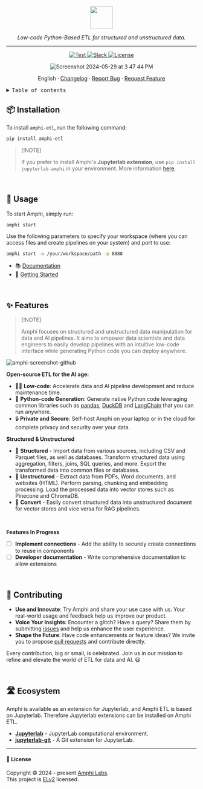 <div align="center">

<img height="60" src="https://amphi.ai/icons/amphi_logo_paths.svg">
<p align="center">
    <em>Low-code Python-Based ETL for structured and unstructured data.</em>
</p>
<hr>

<p align="center">
<a href="https://github.com/amphi-ai/amphi-etl/stargazers" target="_blank">
    <img src="https://img.shields.io/github/stars/amphi-ai/amphi-etl?style=social&label=Star&maxAge=2592000" alt="Test">
</a>
<a href="https://join.slack.com/t/amphi-ai/shared_invite/zt-2ci2ptvoy-FENw8AW4ISDXUmz8wcd3bw" target="_blank">
    <img src="https://img.shields.io/badge/slack-join-white.svg?logo=slack" alt="Slack">
</a>
<a href="https://github.com/amphi-ai/amphi-etl/blob/main/LICENSE" target="_blank">
    <img src="https://img.shields.io/static/v1?label=license&message=ELv2&color=white" alt="License">
</a>
</p>

![Screenshot 2024-05-29 at 3 47 44 PM](https://github.com/amphi-ai/amphi-etl/assets/15718239/3f4793fe-776d-4c08-8fcc-7b8cf27eac1b)


English · [Changelog](./CHANGELOG.md) · [Report Bug](https://github.com/amphi-ai/amphi-etl/issues) · [Request Feature](https://github.com/amphi-ai/amphi-etl/issues)

</div>

<details>
<summary><kbd>Table of contents</kbd></summary>

#### TOC

- [📦 Installation](#-installation)
- [🔨 Usage](#-usage)
- [✨ Features](#-features)
- [👀 Showcase](#-showcase)
- [🤝 Contributing](#-contributing)
- [🛣️ Ecosystem](#️-ecosystem)

####

</details>

## 📦 Installation

To install `amphi-etl`, run the following command:

```bash
pip install amphi-etl
```

> \[!NOTE]
>
> If you prefer to install Amphi's **Jupyterlab extension**, use `pip install jupyterlab-amphi` in your environment. More information [here](./jupyterlab-amphi/).

<br/>

## 🔨 Usage

To start Amphi, simply run:

```bash
amphi start
```

Use the following parameters to specify your workspace (where you can access files and create pipelines on your system) and port to use:

```bash
amphi start -w /your/workspace/path -p 8888
```

 - 📚 [Documentation](https://docs.amphi.ai)
 - 🚀 [Getting Started](https://docs.amphi.ai/getting-started/installation) 

<br/>

## ✨ Features

> \[!NOTE]
>
> Amphi focuses on structured and unstructured data manipulation for data and AI pipelines. It aims to empower data scientists and data engineers to easily develop pipelines with an intuitive low-code interface while generating Python code you can deploy anywhere.

![amphi-screenshot-github](https://github.com/amphi-ai/amphi-etl/assets/15718239/de1ccaa5-35ea-40e4-a464-2e498946c43a)

**Open-source ETL for the AI age:**

- 🧑‍💻 **Low-code**: Accelerate data and AI pipeline development and reduce maintenance time.
- 🐍 **Python-code Generation**: Generate native Python code leveraging common libraries such as [pandas](https://github.com/pandas-dev/pandas), [DuckDB](https://github.com/duckdb/duckdb) and [LangChain](https://github.com/langchain-ai/langchain) that you can run anywhere.
- 🔒 **Private and Secure**: Self-host Amphi on your laptop or in the cloud for complete privacy and security over your data.

**Structured & Unstructured**

- 🔢 **Structured** - Import data from various sources, including CSV and Parquet files, as well as databases. Transform structured data using aggregation, filters, joins, SQL queries, and more. Export the transformed data into common files or databases.
- 📝 **Unstructured** - Extract data from PDFs, Word documents, and websites (HTML). Perform parsing, chunking and embedding processing. Load the processed data into vector stores such as Pinecone and ChromaDB.
- 🔁 **Convert** - Easily convert structured data into unstructured document for vector stores and vice versa for RAG pipelines.

<br/>

**Features In Progress**

- [ ] **Implement connections** - Add the ability to securely create connections to reuse in components
- [ ] **Developer documentation** - Write comprehensive documentation to allow extensions

<br/>

<!--
## 👀 Showcase

TBA

<br/>
-->

## 🤝 Contributing

- **Use and Innovate**: Try Amphi and share your use case with us. Your real-world usage and feedback help us improve our product.
- **Voice Your Insights**: Encounter a glitch? Have a query? Share them by submitting [issues](https://github.com/amphi-ai/amphi-etl/issues) and help us enhance the user experience.
- **Shape the Future**: Have code enhancements or feature ideas? We invite you to propose [pull requests](https://github.com/amphi-ai/amphi-etl/pulls) and contribute directly.

Every contribution, big or small, is celebrated. Join us in our mission to refine and elevate the world of ETL for data and AI. 😃

<br/>

## 🛣️ Ecosystem

Amphi is available as an extension for Jupyterlab, and Amphi ETL is based on Jupyterlab. Therefore Jupyterlab extensions can be installed on Amphi ETL.

- **[Jupyterlab](https://github.com/jupyterlab/jupyterlab)** - JupyterLab computational environment.
- **[jupyterlab-git](https://github.com/jupyterlab/jupyterlab-git)** - A Git extension for JupyterLab.

---

#### 📝 License

Copyright © 2024 - present [Amphi Labs](https://amphi.ai). <br/> This project is [ELv2](./LICENSE) licensed.
